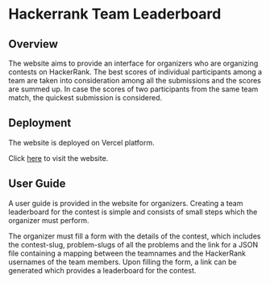 # Hackerrank Team Leaderboard

## Overview

The website aims to provide an interface for organizers who are organizing contests on HackerRank. The best scores of individual participants among a team are taken into consideration among all the submissions and the scores are summed up. In case the scores of two participants from the same team match, the quickest submission is considered.

## Deployment

The website is deployed on Vercel platform.

Click [here](https://hackerrank-team-leaderboard.vercel.app/) to visit the website.

## User Guide

A user guide is provided in the website for organizers. Creating a team leaderboard for the contest is simple and consists of small steps which the organizer must perform.

The organizer must fill a form with the details of the contest, which includes the contest-slug, problem-slugs of all the problems and the link for a JSON file containing a mapping between the teamnames and the HackerRank usernames of the team members. Upon filling the form, a link can be generated which provides a leaderboard for the contest.
